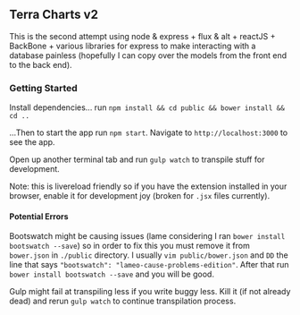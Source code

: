 ## Terra Charts v2

This is the second attempt using node & express + flux & alt + reactJS + BackBone + various libraries for express to make interacting with a database painless (hopefully I can copy over the models from the front end to the back end).

### Getting Started 
Install dependencies... run `npm install && cd public && bower install && cd ..`

...Then to start the app run `npm start`.  Navigate to `http://localhost:3000` to see the app.  

Open up another terminal tab and run `gulp watch` to transpile stuff for development.  

Note: this is livereload friendly so if you have the extension installed in your browser, enable it for development joy (broken for `.jsx` files currently).

#### Potential Errors
Bootswatch might be causing issues (lame considering I ran `bower install bootswatch --save`) so in order to fix this you must remove it from `bower.json` in `./public` directory.  I usually `vim public/bower.json` and `DD` the line that says `"bootswatch": "lameo-cause-problems-edition"`.  After that run `bower install bootswatch --save` and you will be good.

Gulp might fail at transpiling less if you write buggy less.  Kill it (if not already dead) and rerun `gulp watch` to continue transpilation process.